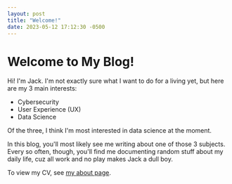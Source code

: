 ```yaml
---
layout: post
title: "Welcome!"
date: 2023-05-12 17:12:30 -0500
---
```


# Welcome to My Blog!
Hi! I'm Jack. I'm not exactly sure what I want to do for a living yet, but here are my 3 main interests:
 - Cybersecurity
 - User Experience (UX)
 - Data Science

Of the three, I think I'm most interested in data science at the moment.

In this blog, you'll most likely see me writing about one of those 3 subjects. Every so often, though, you'll find me documenting random stuff about my daily life, cuz all work and no play makes Jack a dull boy.

To view my CV, see [my about page](https://jaclenga.github.io/about/).
